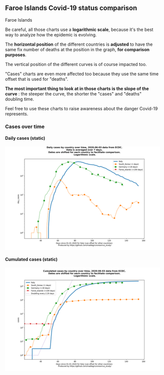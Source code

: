 ## Faroe Islands Covid-19 status comparison 

Faroe Islands



Be careful, all those charts use a **logarithmic scale**, because it's the best way to analyze how the epidemic is evolving.
 
The **horizontal position** of the different countries is **adjusted** to have the same fix number of deaths at the position in the graph, **for comparison purposes**.

The vertical position of the different curves is of course impacted too.

"Cases" charts are even more affected too because they use the same time offset that is used for "deaths".

**The most important thing to look at in those charts is the slope of the curve** : the steeper the curve, the shorter the "cases" and "deaths" doubling time.

Feel free to use these charts to raise awareness about the danger Covid-19 represents. 


 
### Cases over time
 
#### Daily cases (static)
![Faroe Islands covid-19 daily cases static chart](https://raw.githubusercontent.com/madlag/coronavirus_study/master/notebooks/graphs/2020-06-03/countries/Faroe_Islands/2020-06-03_Faroe_Islands_day_cases.png "Faroe Islands covid-19 day_cases static chart")   
 
#### Cumulated cases (static)
![Faroe Islands covid-19 cumulated cases static chart](https://raw.githubusercontent.com/madlag/coronavirus_study/master/notebooks/graphs/2020-06-03/countries/Faroe_Islands/2020-06-03_Faroe_Islands_cases.png "Faroe Islands covid-19 cases static chart")   

